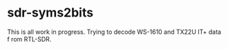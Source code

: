 # sdr-syms2bits

This is all work in progress.  Trying to decode WS-1610 and TX22U IT+ data f
rom RTL-SDR.
